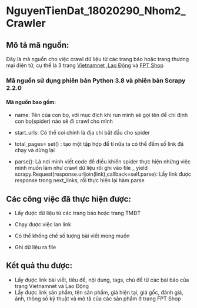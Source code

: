 # NguyenTienDat_18020290_Nhom2_Crawler
## Mô tả mã nguồn:
Đây là mã nguổn cho việc crawl dữ liệu từ các trang báo hoặc trang thương mại điện tử, cụ thể là 3 trang [Vietnamnet](https://vietnamnet.vn/)
,[Lao Động](https://laodong.vn/) và [FPT Shop](https://fptshop.com.vn/)
### Mã nguồn sử dụng phiên bản Python 3.8 và phiên bản Scrapy 2.2.0
#### Mã nguồn bao gồm:
* name: Tên của con bọ, với mục đích khi run mình sẽ gọi tên để chỉ định con bọ(spider) nào sẽ đi crawl cho mình
- start_urls: Có thể coi chính là địa chỉ bắt đầu cho spider
* total_pages= set() : tạo một tập hợp để tí nữa ta có thể đếm số link đã chạy và dừng lại
+ parse(): Là nơi mình viết code để điều khiển spider thực hiện những việc mình muốn làm như crawl dữ liệu rồi ghi vào file
_ yield scrapy.Request(response.urljoin(link),callback=self.parse): Lấy link được response trong next_links, rồi thực hiện lại hàm parse

## Các công việc đã thực hiện được:
* Lấy được dữ liệu từ các trang báo hoặc trang TMĐT
- Chạy được việc lan link
+ Có thể khống chế số lượng bài viết mong muốn
- Ghi dữ liệu ra file

## Kết quả thu được:
- Lấy được link bài viết, tiêu đề, nội dung, tags, chủ đề từ các bài báo của trang Vietnamnet và Lao Động
- Lấy được link sản phẩm, tên sản phẩm, giá hiện tại, giá gốc, đánh giá, ảnh, thông số kỹ thuật và mô tả của các sản phẩm ở trang FPT Shop
